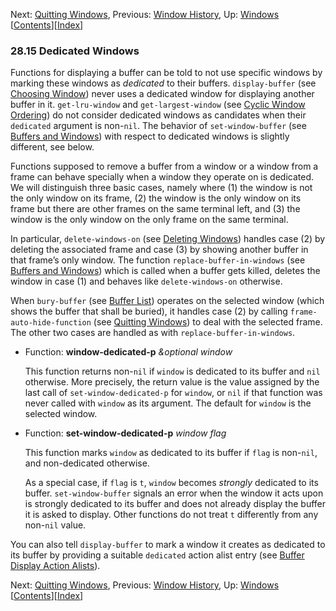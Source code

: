 <!-- This is the GNU Emacs Lisp Reference Manual
corresponding to Emacs version 27.2.

Copyright (C) 1990-1996, 1998-2021 Free Software Foundation,
Inc.

Permission is granted to copy, distribute and/or modify this document
under the terms of the GNU Free Documentation License, Version 1.3 or
any later version published by the Free Software Foundation; with the
Invariant Sections being "GNU General Public License," with the
Front-Cover Texts being "A GNU Manual," and with the Back-Cover
Texts as in (a) below.  A copy of the license is included in the
section entitled "GNU Free Documentation License."

(a) The FSF's Back-Cover Text is: "You have the freedom to copy and
modify this GNU manual.  Buying copies from the FSF supports it in
developing GNU and promoting software freedom." -->

<!-- Created by GNU Texinfo 6.7, http://www.gnu.org/software/texinfo/ -->

Next: [Quitting Windows](Quitting-Windows.html), Previous: [Window History](Window-History.html), Up: [Windows](Windows.html)   \[[Contents](index.html#SEC_Contents "Table of contents")]\[[Index](Index.html "Index")]

### 28.15 Dedicated Windows

Functions for displaying a buffer can be told to not use specific windows by marking these windows as *dedicated* to their buffers. `display-buffer` (see [Choosing Window](Choosing-Window.html)) never uses a dedicated window for displaying another buffer in it. `get-lru-window` and `get-largest-window` (see [Cyclic Window Ordering](Cyclic-Window-Ordering.html)) do not consider dedicated windows as candidates when their `dedicated` argument is non-`nil`. The behavior of `set-window-buffer` (see [Buffers and Windows](Buffers-and-Windows.html)) with respect to dedicated windows is slightly different, see below.

Functions supposed to remove a buffer from a window or a window from a frame can behave specially when a window they operate on is dedicated. We will distinguish three basic cases, namely where (1) the window is not the only window on its frame, (2) the window is the only window on its frame but there are other frames on the same terminal left, and (3) the window is the only window on the only frame on the same terminal.

In particular, `delete-windows-on` (see [Deleting Windows](Deleting-Windows.html)) handles case (2) by deleting the associated frame and case (3) by showing another buffer in that frame’s only window. The function `replace-buffer-in-windows` (see [Buffers and Windows](Buffers-and-Windows.html)) which is called when a buffer gets killed, deletes the window in case (1) and behaves like `delete-windows-on` otherwise.

When `bury-buffer` (see [Buffer List](Buffer-List.html)) operates on the selected window (which shows the buffer that shall be buried), it handles case (2) by calling `frame-auto-hide-function` (see [Quitting Windows](Quitting-Windows.html)) to deal with the selected frame. The other two cases are handled as with `replace-buffer-in-windows`.

*   Function: **window-dedicated-p** *\&optional window*

    This function returns non-`nil` if `window` is dedicated to its buffer and `nil` otherwise. More precisely, the return value is the value assigned by the last call of `set-window-dedicated-p` for `window`, or `nil` if that function was never called with `window` as its argument. The default for `window` is the selected window.

<!---->

*   Function: **set-window-dedicated-p** *window flag*

    This function marks `window` as dedicated to its buffer if `flag` is non-`nil`, and non-dedicated otherwise.

    As a special case, if `flag` is `t`, `window` becomes *strongly* dedicated to its buffer. `set-window-buffer` signals an error when the window it acts upon is strongly dedicated to its buffer and does not already display the buffer it is asked to display. Other functions do not treat `t` differently from any non-`nil` value.

You can also tell `display-buffer` to mark a window it creates as dedicated to its buffer by providing a suitable `dedicated` action alist entry (see [Buffer Display Action Alists](Buffer-Display-Action-Alists.html)).

Next: [Quitting Windows](Quitting-Windows.html), Previous: [Window History](Window-History.html), Up: [Windows](Windows.html)   \[[Contents](index.html#SEC_Contents "Table of contents")]\[[Index](Index.html "Index")]
